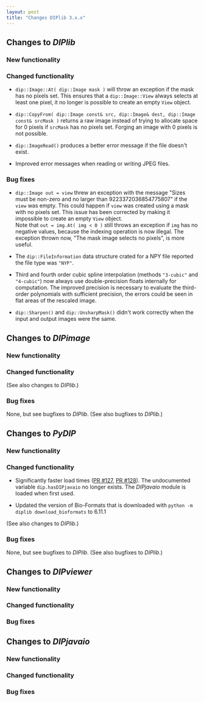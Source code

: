 ```yaml
---
layout: post
title: "Changes DIPlib 3.x.x"
---
```


## Changes to *DIPlib*

### New functionality

### Changed functionality

- `dip::Image::At( dip::Image mask )` will throw an exception if the mask has no pixels set. This ensures that a
  `dip::Image::View` always selects at least one pixel, it no longer is possible to create an empty `View` object. 

- `dip::CopyFrom( dip::Image const& src, dip::Image& dest, dip::Image const& srcMask )` returns a raw image
  instead of trying to allocate space for 0 pixels if `srcMask` has no pixels set. Forging an image with 0 pixels
  is not possible.

- `dip::ImageRead()` produces a better error message if the file doesn't exist.

- Improved error messages when reading or writing JPEG files.

### Bug fixes

- `dip::Image out = view` threw an exception with the message "Sizes must be non-zero and no larger than
  9223372036854775807" if the `view` was empty. This could happen if `view` was created using a mask with
  no pixels set. This issue has been corrected by making it impossible to create an empty `View` object.  
  Note that `out = img.At( img < 0 )` still throws an exception if `img` has no negative values, because
  the indexing operation is now illegal. The exception thrown now, "The mask image selects no pixels",
  is more useful. 

- The `dip::FileInformation` data structure crated for a NPY file reported the file type was `"NYP"`.

- Third and fourth order cubic spline interpolation (methods `"3-cubic"` and `"4-cubic"`) now always use
  double-precision floats internally for computation. The improved precision is necessary to evaluate the third-order
  polynomials with sufficient precision, the errors could be seen in flat areas of the rescaled image.

- `dip::Sharpen()` and `dip::UnsharpMask()` didn't work correctly when the input and output images were the same.



## Changes to *DIPimage*

### New functionality

### Changed functionality

(See also changes to *DIPlib*.)

### Bug fixes

None, but see bugfixes to *DIPlib*.
(See also bugfixes to *DIPlib*.)




## Changes to *PyDIP*

### New functionality

### Changed functionality

- Significantly faster load times ([PR #127](https://github.com/DIPlib/diplib/pull/127), [PR #128](https://github.com/DIPlib/diplib/pull/128)).
  The undocumented variable `dip.hasDIPjavaio` no longer exists. The *DIPjavaio* module is loaded when first used.

- Updated the version of Bio-Formats that is downloaded with `python -m diplib download_bioformats` to 6.11.1

(See also changes to *DIPlib*.)

### Bug fixes

None, but see bugfixes to *DIPlib*.
(See also bugfixes to *DIPlib*.)




## Changes to *DIPviewer*

### New functionality

### Changed functionality

### Bug fixes




## Changes to *DIPjavaio*

### New functionality

### Changed functionality

### Bug fixes
